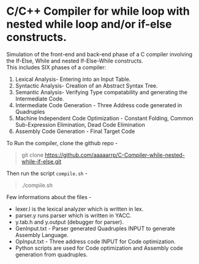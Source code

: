 # C/C++ Compiler for while loop with nested while loop and/or if-else constructs.

Simulation of the front-end and back-end phase of a C compiler involving the If-Else, While and nested If-Else-While constructs.</br>
This includes SIX phases of a compiler:</br>
1) Lexical Analysis- Entering into an Input Table.</br>
2) Syntactic Analysis- Creation of an Abstract Syntax Tree.</br>
3) Semantic Analysis- Verifying Type compatability and generating the Intermediate Code.</br>
4) Intermediate Code Generation - Three Address code generated in Quadruples</br>
5) Machine Independent Code Optimization - Constant Folding, Common Sub-Expression Elimination, Dead Code Elimination<br>
6) Assembly Code Generation - Final Target Code<br>

To Run the compiler, clone the github repo -
> git clone https://github.com/aaaaarrp/C-Compiler-while-nested-while-if-else.git

Then run the script `compile.sh` -
> ./compile.sh 

Few informations about the files -
- lexer.l is the lexical analyzer which is written in lex.
- parser.y runs parser which is written in YACC.
- y.tab.h and y.output (debugger for parser).
- GenInput.txt - Parser generated Quadruples INPUT to generate Assembly Language.
- OpInput.txt - Three address code INPUT for Code optimization.
- Python scripts are used for Code optimization and Assembly code generation from quadruples.